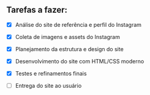 ## Tarefas a fazer:
- [x] Análise do site de referência e perfil do Instagram
- [x] Coleta de imagens e assets do Instagram
- [x] Planejamento da estrutura e design do site
- [x] Desenvolvimento do site com HTML/CSS moderno
- [x] Testes e refinamentos finais
- [ ] Entrega do site ao usuário

